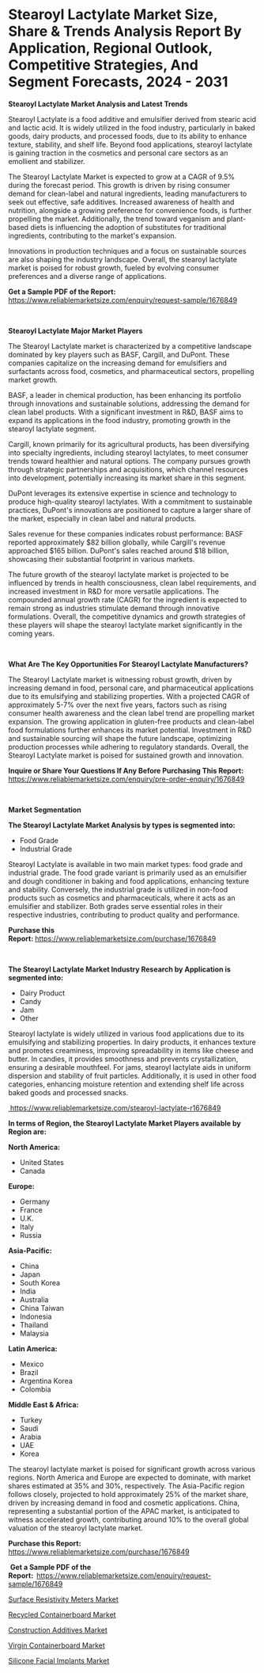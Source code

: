 <p><h1>Stearoyl Lactylate Market Size, Share & Trends Analysis Report By Application, Regional Outlook, Competitive Strategies, And Segment Forecasts, 2024 - 2031</h1></p><p><strong>Stearoyl Lactylate Market Analysis and Latest Trends</strong></p>
<p><p>Stearoyl Lactylate is a food additive and emulsifier derived from stearic acid and lactic acid. It is widely utilized in the food industry, particularly in baked goods, dairy products, and processed foods, due to its ability to enhance texture, stability, and shelf life. Beyond food applications, stearoyl lactylate is gaining traction in the cosmetics and personal care sectors as an emollient and stabilizer.</p><p>The Stearoyl Lactylate Market is expected to grow at a CAGR of 9.5% during the forecast period. This growth is driven by rising consumer demand for clean-label and natural ingredients, leading manufacturers to seek out effective, safe additives. Increased awareness of health and nutrition, alongside a growing preference for convenience foods, is further propelling the market. Additionally, the trend toward veganism and plant-based diets is influencing the adoption of substitutes for traditional ingredients, contributing to the market's expansion.</p><p>Innovations in production techniques and a focus on sustainable sources are also shaping the industry landscape. Overall, the stearoyl lactylate market is poised for robust growth, fueled by evolving consumer preferences and a diverse range of applications.</p></p>
<p><strong>Get a Sample PDF of the Report:&nbsp;</strong> <a href="https://www.reliablemarketsize.com/enquiry/request-sample/1676849?utm_campaign=1293&utm_medium=2&utm_source=Github&utm_content=ia&utm_term=30092024&utm_id=stearoyl-lactylate">https://www.reliablemarketsize.com/enquiry/request-sample/1676849</a></p>
<p>&nbsp;</p>
<p><strong>Stearoyl Lactylate Major Market Players</strong></p>
<p><p>The Stearoyl Lactylate market is characterized by a competitive landscape dominated by key players such as BASF, Cargill, and DuPont. These companies capitalize on the increasing demand for emulsifiers and surfactants across food, cosmetics, and pharmaceutical sectors, propelling market growth.</p><p>BASF, a leader in chemical production, has been enhancing its portfolio through innovations and sustainable solutions, addressing the demand for clean label products. With a significant investment in R&D, BASF aims to expand its applications in the food industry, promoting growth in the stearoyl lactylate segment.</p><p>Cargill, known primarily for its agricultural products, has been diversifying into specialty ingredients, including stearoyl lactylates, to meet consumer trends toward healthier and natural options. The company pursues growth through strategic partnerships and acquisitions, which channel resources into development, potentially increasing its market share in this segment.</p><p>DuPont leverages its extensive expertise in science and technology to produce high-quality stearoyl lactylates. With a commitment to sustainable practices, DuPont's innovations are positioned to capture a larger share of the market, especially in clean label and natural products.</p><p>Sales revenue for these companies indicates robust performance: BASF reported approximately $82 billion globally, while Cargill's revenue approached $165 billion. DuPont's sales reached around $18 billion, showcasing their substantial footprint in various markets.</p><p>The future growth of the stearoyl lactylate market is projected to be influenced by trends in health consciousness, clean label requirements, and increased investment in R&D for more versatile applications. The compounded annual growth rate (CAGR) for the ingredient is expected to remain strong as industries stimulate demand through innovative formulations. Overall, the competitive dynamics and growth strategies of these players will shape the stearoyl lactylate market significantly in the coming years.</p></p>
<p>&nbsp;</p>
<p><strong>What Are The Key Opportunities For Stearoyl Lactylate Manufacturers?</strong></p>
<p><p>The Stearoyl Lactylate market is witnessing robust growth, driven by increasing demand in food, personal care, and pharmaceutical applications due to its emulsifying and stabilizing properties. With a projected CAGR of approximately 5-7% over the next five years, factors such as rising consumer health awareness and the clean label trend are propelling market expansion. The growing application in gluten-free products and clean-label food formulations further enhances its market potential. Investment in R&D and sustainable sourcing will shape the future landscape, optimizing production processes while adhering to regulatory standards. Overall, the Stearoyl Lactylate market is poised for sustained growth and innovation.</p></p>
<p><strong>Inquire or Share Your Questions If Any Before Purchasing This Report:</strong> <a href="https://www.reliablemarketsize.com/enquiry/pre-order-enquiry/1676849?utm_campaign=1293&utm_medium=2&utm_source=Github&utm_content=ia&utm_term=30092024&utm_id=stearoyl-lactylate">https://www.reliablemarketsize.com/enquiry/pre-order-enquiry/1676849</a></p>
<p>&nbsp;</p>
<p><strong>Market Segmentation</strong></p>
<p><strong>The Stearoyl Lactylate Market Analysis by types is segmented into:</strong></p>
<p><ul><li>Food Grade</li><li>Industrial Grade</li></ul></p>
<p><p>Stearoyl Lactylate is available in two main market types: food grade and industrial grade. The food grade variant is primarily used as an emulsifier and dough conditioner in baking and food applications, enhancing texture and stability. Conversely, the industrial grade is utilized in non-food products such as cosmetics and pharmaceuticals, where it acts as an emulsifier and stabilizer. Both grades serve essential roles in their respective industries, contributing to product quality and performance.</p></p>
<p><strong>Purchase this Report:&nbsp;</strong><a href="https://www.reliablemarketsize.com/purchase/1676849?utm_campaign=1293&utm_medium=2&utm_source=Github&utm_content=ia&utm_term=30092024&utm_id=stearoyl-lactylate">https://www.reliablemarketsize.com/purchase/1676849</a></p>
<p>&nbsp;</p>
<p><strong>The Stearoyl Lactylate Market Industry Research by Application is segmented into:</strong></p>
<p><ul><li>Dairy Product</li><li>Candy</li><li>Jam</li><li>Other</li></ul></p>
<p><p>Stearoyl lactylate is widely utilized in various food applications due to its emulsifying and stabilizing properties. In dairy products, it enhances texture and promotes creaminess, improving spreadability in items like cheese and butter. In candies, it provides smoothness and prevents crystallization, ensuring a desirable mouthfeel. For jams, stearoyl lactylate aids in uniform dispersion and stability of fruit particles. Additionally, it is used in other food categories, enhancing moisture retention and extending shelf life across baked goods and processed snacks.</p></p>
<p><a href="https://www.reliablemarketsize.com/stearoyl-lactylate-r1676849?utm_campaign=1293&utm_medium=2&utm_source=Github&utm_content=ia&utm_term=30092024&utm_id=stearoyl-lactylate">&nbsp;https://www.reliablemarketsize.com/stearoyl-lactylate-r1676849</a></p>
<p><strong>In terms of Region, the Stearoyl Lactylate Market Players available by Region are:</strong></p>
<p>
    <p> <strong> North America: </strong>
        <ul>
            <li>United States</li>
            <li>Canada</li>
        </ul>
        </p> 
    <p> <strong> Europe: </strong>
        <ul>
            <li>Germany</li>
            <li>France</li>
            <li>U.K.</li>
            <li>Italy</li>
            <li>Russia</li>
        </ul>
        </p> 
    <p> <strong> Asia-Pacific: </strong>
        <ul>
            <li>China</li>
            <li>Japan</li>
            <li>South Korea</li>
            <li>India</li>
            <li>Australia</li>
            <li>China Taiwan</li>
            <li>Indonesia</li>
            <li>Thailand</li>
            <li>Malaysia</li>
        </ul>
        </p> 
    <p> <strong> Latin America: </strong>
        <ul>
            <li>Mexico</li>
            <li>Brazil</li>
            <li>Argentina Korea</li>
            <li>Colombia</li>
        </ul>
        </p> 
    <p> <strong> Middle East & Africa: </strong>
        <ul>
            <li>Turkey</li>
            <li>Saudi</li>
            <li>Arabia</li>
            <li>UAE</li>
            <li>Korea</li>
        </ul>
    </p>
    </p>
<p><p>The stearoyl lactylate market is poised for significant growth across various regions. North America and Europe are expected to dominate, with market shares estimated at 35% and 30%, respectively. The Asia-Pacific region follows closely, projected to hold approximately 25% of the market share, driven by increasing demand in food and cosmetic applications. China, representing a substantial portion of the APAC market, is anticipated to witness accelerated growth, contributing around 10% to the overall global valuation of the stearoyl lactylate market.</p></p>
<p><strong>Purchase this Report: </strong><a href="https://www.reliablemarketsize.com/purchase/1676849?utm_campaign=1293&utm_medium=2&utm_source=Github&utm_content=ia&utm_term=30092024&utm_id=stearoyl-lactylate">https://www.reliablemarketsize.com/purchase/1676849</a></p>
<p>&nbsp;<strong>Get a Sample PDF of the Report:&nbsp;&nbsp;</strong><a href="https://www.reliablemarketsize.com/enquiry/request-sample/1676849?utm_campaign=1293&utm_medium=2&utm_source=Github&utm_content=ia&utm_term=30092024&utm_id=stearoyl-lactylate">https://www.reliablemarketsize.com/enquiry/request-sample/1676849</a></p>
<p><strong></strong></p>
<p><p><a href="https://www.linkedin.com/pulse/emerging-opportunities-challenges-global-surface-resistivity-wczae?utm_campaign=1293&utm_medium=2&utm_source=Github&utm_content=ia&utm_term=30092024&utm_id=stearoyl-lactylate">Surface Resistivity Meters Market</a></p><p><a href="https://issuu.com/reportprime-2/docs/recycled-containerboard-market-size_c4b96a02168bb2?utm_campaign=1293&utm_medium=2&utm_source=Github&utm_content=ia&utm_term=30092024&utm_id=stearoyl-lactylate">Recycled Containerboard Market</a></p><p><a href="https://github.com/PeterParrish5/Market-Research-Report-List-6/blob/main/construction-additives-market.md?utm_campaign=1293&utm_medium=2&utm_source=Github&utm_content=ia&utm_term=30092024&utm_id=stearoyl-lactylate">Construction Additives Market</a></p><p><a href="https://issuu.com/reportprime-2/docs/virgin-containerboard-market-size-2_e1fc0b2ced072f?utm_campaign=1293&utm_medium=2&utm_source=Github&utm_content=ia&utm_term=30092024&utm_id=stearoyl-lactylate">Virgin Containerboard Market</a></p><p><a href="https://www.linkedin.com/pulse/global-silicone-facial-implants-market-sector2024-2031-yxl4f?utm_campaign=1293&utm_medium=2&utm_source=Github&utm_content=ia&utm_term=30092024&utm_id=stearoyl-lactylate">Silicone Facial Implants Market</a></p></p>